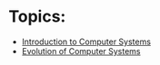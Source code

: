 # Topics:
- [Introduction to Computer Systems](https://github.com/EthanC2/Notes-and-Writeups/edit/main/High%20Point%20University%20CS%20Notes/Computer%20Systems/Introduction%20to%20Computer%20Systems.md)
- [Evolution of Computer Systems](https://github.com/EthanC2/Notes-and-Writeups/blob/main/High%20Point%20University%20CS%20Notes/Computer%20Systems/Evolution%20of%20Computer%20Systems.md)
